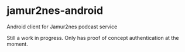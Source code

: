 jamur2nes-android
=================

Android client for Jamur2nes podcast service

Still a work in progress.  Only has proof of concept authentication at the
moment.
